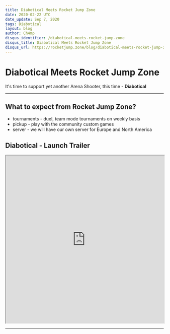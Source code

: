 ```yaml
---
title: Diabotical Meets Rocket Jump Zone
date: 2020-02-22 UTC
date_update: Sep 7, 2020
tags: Diabotical
layout: blog
author: Ch4mp
disqus_identifier: /diabotical-meets-rocket-jump-zone
disqus_title: Diabotical Meets Rocket Jump Zone
disqus_url: https://rocketjump.zone/blog/diabotical-meets-rocket-jump-zone
---
```


<h1 class="w3-center">Diabotical Meets Rocket Jump Zone</h1>

<p class="w3-center">
It's time to support yet another Arena Shooter, this time - <strong>Diabotical</strong>
</p>
<hr>

## What to expect from Rocket Jump Zone?

-   tournaments - duel, team mode tournaments on weekly basis
-   pickup - play with the community custom games
-   server - we will have our own server for Europe and North America

## Diabotical - Launch Trailer

<iframe class="w3-mobile w3-animate-opacity" style="height:533px;width:100%" src="https://www.youtube.com/embed/oT4mhUit0Qc" allow="accelerometer; autoplay; encrypted-media; gyroscope; picture-in-picture" allowfullscreen></iframe>

<hr>
